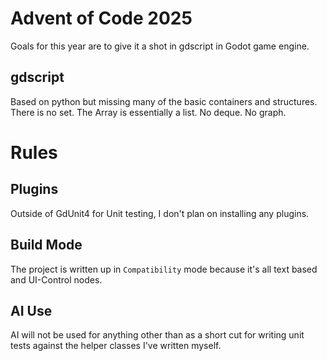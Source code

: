 # Advent of Code 2025

Goals for this year are to give it a shot in gdscript in Godot game engine.

## gdscript
Based on python but missing many of the basic containers and structures.
There is no set.  The Array is essentially a list.  No deque.  No graph.

# Rules

## Plugins
Outside of GdUnit4 for Unit testing, I don't plan on installing any plugins.

## Build Mode
The project is written up in `Compatibility` mode because it's all text
based and UI-Control nodes.  

## AI Use
AI will not be used for anything other than as a short cut for writing unit tests
against the helper classes I've written myself.



